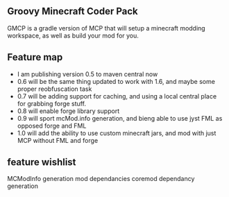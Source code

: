 Groovy Minecraft Coder Pack
---------------------------

GMCP is a gradle version of MCP that will setup a minecraft modding workspace, as well as build your mod for you.

Feature map
---------------
- I am publishing version 0.5 to maven central now
- 0.6 will be the same thing updated to work with 1.6, and maybe some proper reobfuscation task
- 0.7 will be adding support for caching, and using a local central place for grabbing forge stuff.
- 0.8 will enable forge library support
- 0.9 will sport mcMod.info generation, and bieng able to use jyst FML as opposed forge and FML
- 1.0 will add the ability to use custom minecraft jars, and mod with just MCP without FML and forge

feature wishlist
----------------
MCModInfo generation
mod dependancies
coremod dependancy generation
